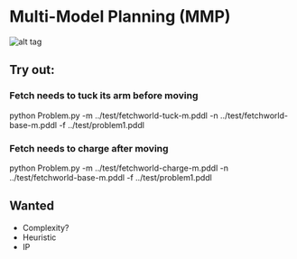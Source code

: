 # Multi-Model Planning (MMP)
![alt tag](https://goo.gl/GtgFlp)

## Try out:
### Fetch needs to tuck its arm before moving
python Problem.py -m ../test/fetchworld-tuck-m.pddl -n ../test/fetchworld-base-m.pddl -f ../test/problem1.pddl

### Fetch needs to charge after moving
python Problem.py -m ../test/fetchworld-charge-m.pddl -n ../test/fetchworld-base-m.pddl -f ../test/problem1.pddl

## Wanted
- Complexity?
- Heuristic
- IP
